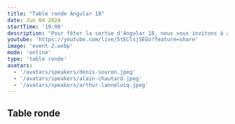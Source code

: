 ```yaml
---
title: "Table ronde Angular 18"
date: Jun 04 2024
startTime: '19:00'
description: "Pour fêter la sortie d'Angular 18, nous vous invitons à assister à une table ronde réunissant plusieurs développeurs Angular afin d'échanger sur les nouvelles features, les changements et les moyens d'en faciliter l'apprentissage."
youtube: 'https://youtube.com/live/5tEClsjSEGo?feature=share'
image: 'event-2.webp'
mode: 'online'
type: 'table ronde'
avatars:
  - '/avatars/speakers/denis-souron.jpeg'
  - '/avatars/speakers/alain-chautard.jpeg'
  - '/avatars/speakers/arthur-lannelucq.jpeg'
---
```


## Table ronde
